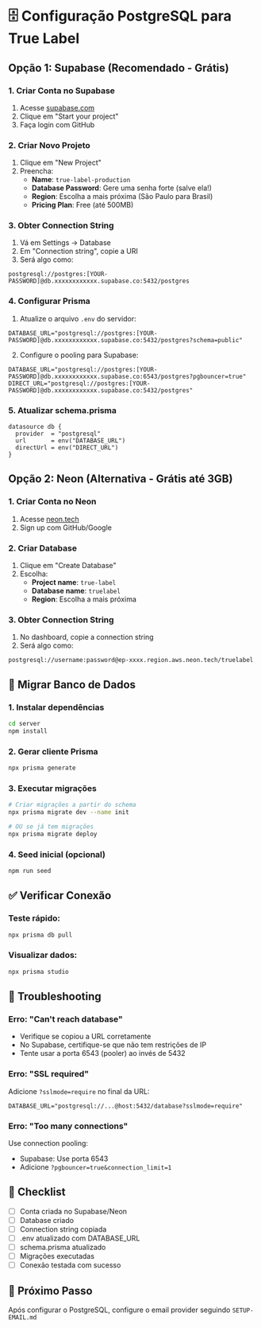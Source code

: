 # 🗄️ Configuração PostgreSQL para True Label

## Opção 1: Supabase (Recomendado - Grátis)

### 1. Criar Conta no Supabase
1. Acesse [supabase.com](https://supabase.com)
2. Clique em "Start your project"
3. Faça login com GitHub

### 2. Criar Novo Projeto
1. Clique em "New Project"
2. Preencha:
   - **Name**: `true-label-production`
   - **Database Password**: Gere uma senha forte (salve ela!)
   - **Region**: Escolha a mais próxima (São Paulo para Brasil)
   - **Pricing Plan**: Free (até 500MB)

### 3. Obter Connection String
1. Vá em Settings → Database
2. Em "Connection string", copie a URI
3. Será algo como:
```
postgresql://postgres:[YOUR-PASSWORD]@db.xxxxxxxxxxxx.supabase.co:5432/postgres
```

### 4. Configurar Prisma
1. Atualize o arquivo `.env` do servidor:
```env
DATABASE_URL="postgresql://postgres:[YOUR-PASSWORD]@db.xxxxxxxxxxxx.supabase.co:5432/postgres?schema=public"
```

2. Configure o pooling para Supabase:
```env
DATABASE_URL="postgresql://postgres:[YOUR-PASSWORD]@db.xxxxxxxxxxxx.supabase.co:6543/postgres?pgbouncer=true"
DIRECT_URL="postgresql://postgres:[YOUR-PASSWORD]@db.xxxxxxxxxxxx.supabase.co:5432/postgres"
```

### 5. Atualizar schema.prisma
```prisma
datasource db {
  provider  = "postgresql"
  url       = env("DATABASE_URL")
  directUrl = env("DIRECT_URL")
}
```

## Opção 2: Neon (Alternativa - Grátis até 3GB)

### 1. Criar Conta no Neon
1. Acesse [neon.tech](https://neon.tech)
2. Sign up com GitHub/Google

### 2. Criar Database
1. Clique em "Create Database"
2. Escolha:
   - **Project name**: `true-label`
   - **Database name**: `truelabel`
   - **Region**: Escolha a mais próxima

### 3. Obter Connection String
1. No dashboard, copie a connection string
2. Será algo como:
```
postgresql://username:password@ep-xxxx.region.aws.neon.tech/truelabel
```

## 🚀 Migrar Banco de Dados

### 1. Instalar dependências
```bash
cd server
npm install
```

### 2. Gerar cliente Prisma
```bash
npx prisma generate
```

### 3. Executar migrações
```bash
# Criar migrações a partir do schema
npx prisma migrate dev --name init

# OU se já tem migrações
npx prisma migrate deploy
```

### 4. Seed inicial (opcional)
```bash
npm run seed
```

## ✅ Verificar Conexão

### Teste rápido:
```bash
npx prisma db pull
```

### Visualizar dados:
```bash
npx prisma studio
```

## 🔧 Troubleshooting

### Erro: "Can't reach database"
- Verifique se copiou a URL corretamente
- No Supabase, certifique-se que não tem restrições de IP
- Tente usar a porta 6543 (pooler) ao invés de 5432

### Erro: "SSL required"
Adicione `?sslmode=require` no final da URL:
```
DATABASE_URL="postgresql://...@host:5432/database?sslmode=require"
```

### Erro: "Too many connections"
Use connection pooling:
- Supabase: Use porta 6543
- Adicione `?pgbouncer=true&connection_limit=1`

## 📝 Checklist

- [ ] Conta criada no Supabase/Neon
- [ ] Database criado
- [ ] Connection string copiada
- [ ] .env atualizado com DATABASE_URL
- [ ] schema.prisma atualizado
- [ ] Migrações executadas
- [ ] Conexão testada com sucesso

## 🎯 Próximo Passo

Após configurar o PostgreSQL, configure o email provider seguindo `SETUP-EMAIL.md`